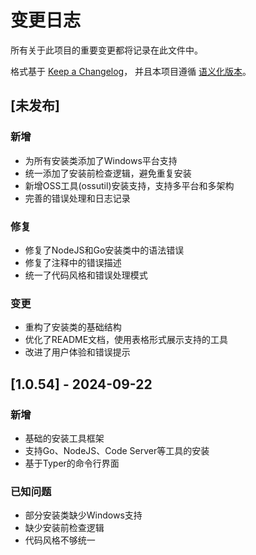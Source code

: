 # 变更日志

所有关于此项目的重要变更都将记录在此文件中。

格式基于 [Keep a Changelog](https://keepachangelog.com/zh-CN/1.0.0/)，
并且本项目遵循 [语义化版本](https://semver.org/lang/zh-CN/)。

## [未发布]

### 新增
- 为所有安装类添加了Windows平台支持
- 统一添加了安装前检查逻辑，避免重复安装
- 新增OSS工具(ossutil)安装支持，支持多平台和多架构
- 完善的错误处理和日志记录

### 修复
- 修复了NodeJS和Go安装类中的语法错误
- 修复了注释中的错误描述
- 统一了代码风格和错误处理模式

### 变更
- 重构了安装类的基础结构
- 优化了README文档，使用表格形式展示支持的工具
- 改进了用户体验和错误提示

## [1.0.54] - 2024-09-22

### 新增
- 基础的安装工具框架
- 支持Go、NodeJS、Code Server等工具的安装
- 基于Typer的命令行界面

### 已知问题
- 部分安装类缺少Windows支持
- 缺少安装前检查逻辑
- 代码风格不够统一

